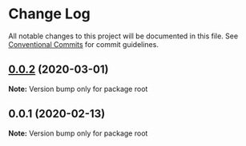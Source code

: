 # Change Log

All notable changes to this project will be documented in this file.
See [Conventional Commits](https://conventionalcommits.org) for commit guidelines.

## [0.0.2](https://github.com/mmintel/indiegram/compare/v0.0.1...v0.0.2) (2020-03-01)

**Note:** Version bump only for package root





## 0.0.1 (2020-02-13)

**Note:** Version bump only for package root

